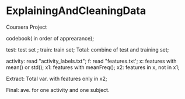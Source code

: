 # ExplainingAndCleaningData
Coursera Project

codebook( in order of apprearance);

test: test set ;
train: train set;
Total: combine of test and training set;

activity: read "activity_labels.txt";
f: read "features.txt';
x: features with mean() or std();
x1: features with meanFreq();
x2: features in x, not in x1;

Extract: Total var. with features only in x2;

Final: ave. for one activity and one subject.
